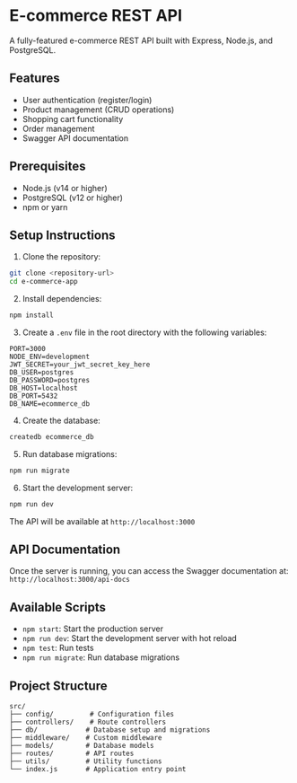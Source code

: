 # E-commerce REST API

A fully-featured e-commerce REST API built with Express, Node.js, and PostgreSQL.

## Features

- User authentication (register/login)
- Product management (CRUD operations)
- Shopping cart functionality
- Order management
- Swagger API documentation

## Prerequisites

- Node.js (v14 or higher)
- PostgreSQL (v12 or higher)
- npm or yarn

## Setup Instructions

1. Clone the repository:

```bash
git clone <repository-url>
cd e-commerce-app
```

2. Install dependencies:

```bash
npm install
```

3. Create a `.env` file in the root directory with the following variables:

```
PORT=3000
NODE_ENV=development
JWT_SECRET=your_jwt_secret_key_here
DB_USER=postgres
DB_PASSWORD=postgres
DB_HOST=localhost
DB_PORT=5432
DB_NAME=ecommerce_db
```

4. Create the database:

```bash
createdb ecommerce_db
```

5. Run database migrations:

```bash
npm run migrate
```

6. Start the development server:

```bash
npm run dev
```

The API will be available at `http://localhost:3000`

## API Documentation

Once the server is running, you can access the Swagger documentation at:
`http://localhost:3000/api-docs`

## Available Scripts

- `npm start`: Start the production server
- `npm run dev`: Start the development server with hot reload
- `npm test`: Run tests
- `npm run migrate`: Run database migrations

## Project Structure

```
src/
├── config/         # Configuration files
├── controllers/    # Route controllers
├── db/            # Database setup and migrations
├── middleware/    # Custom middleware
├── models/        # Database models
├── routes/        # API routes
├── utils/         # Utility functions
└── index.js       # Application entry point
```
